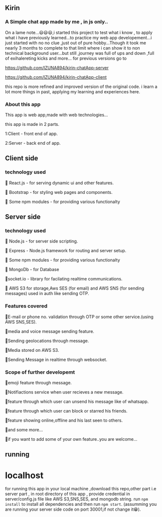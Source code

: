 ## Kirin 
### A Simple chat app made by me , in js only..

On a lame note...😃😃😃,i started this project to test what i know , to apply what i have previously learned...to practice my web app developement...i just started with no no clue ,just out of pure hobby...Though it took me nearly 3 months to complete to that limit where i can show it to non technical background user...but still ,journey was full of ups and down ,full of exihalereting kicks and more...
for previous versions go to 

https://github.com/IZUNA894/kirin-chatApp-server

https://github.com/IZUNA894/kirin-chatApp-client

this repo is more refined and improved version of the original code.
i learn a lot more things in past, applying my learning and experiences here.


### About this app
This app is web app,made with web technologies...

this app is made in 2 parts.

1:Client - front end of app.

2:Server - back end of app.


## Client side
### technology used

📌 React.js - for serving dynamic ui and other features.

📌 Bootstrap - for styling web pages and components.

📌 Some npm modules - for providing various functionalty


## Server side
### technology used

📌 Node.js - for server side scripting.

📌 Express - Node.js framework for routing and server setup.

📌 Some npm modules - for providing various functionalty

📌 MongoDb - for Database

📌socket.io - library for facilating realtime communications.

📌 AWS S3 for storage,Aws SES (for email) and AWS SNS (for sending messages) used in auth like sending OTP.


### Features covered

📌E-mail or phone no. validation through OTP or some other service.(using AWS SNS,SES).

📌media and voice message sending feature.

📌Sending geolocations through message.

📌Media stored on AWS S3.

📌Sending Message in realtime through websocket.



### Scope of further developemt


📌emoji feature through message.

📌Notifiactions service when user recieves a new message.


📌feature through which user can unsend his message like of whatsapp.

📌feature through which user can block or starred his friends.

📌feature showing online,offline and his last seen to others.

📌and some more...

📌if you want to add some of your own feature..you are welcome...

## running 
# localhost
for running this app in your local machine ,download this repo,other part i.e server part , in root directory of this app , provide credential in server/config.js file
like AWS S3,SNS,SES, and mongodb string.
run  `npm install` to install all dependencies 
and then run `npm start`. (assumming you are running your server side code on port 30001,if not change it😁).

